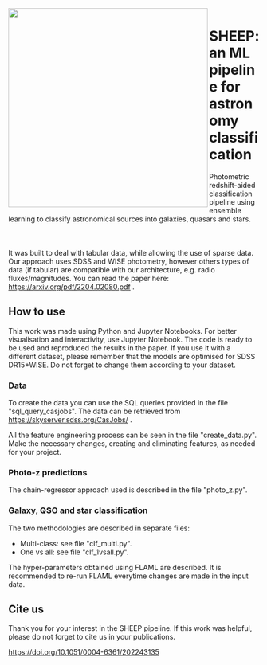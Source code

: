 <image src="SHEEP.png" width="400" align="left"/> 

# SHEEP: an ML pipeline for astronomy classification
Photometric redshift-aided classification pipeline using ensemble learning to classify astronomical sources into galaxies, quasars and stars.
<br>
<br>
<br>
<br>
It was built to deal with tabular data, while allowing the use of sparse data.
Our approach uses SDSS and WISE photometry, however others types of data (if tabular) are compatible with our architecture, e.g. radio fluxes/magnitudes.
You can read the paper here: https://arxiv.org/pdf/2204.02080.pdf .

## How to use
This work was made using Python and Jupyter Notebooks. For better visualisation and interactivity, use Jupyter Notebook.
The code is ready to be used and reproduced the results in the paper. If you use it with a different dataset, please remember that the models are optimised for SDSS DR15+WISE. Do not forget to change them according to your dataset.

### Data

To create the data you can use the SQL queries provided in the file "sql_query_casjobs". The data can be retrieved from https://skyserver.sdss.org/CasJobs/ .

All the feature engineering process can be seen in the file "create_data.py". Make the necessary changes, creating and eliminating features, as needed for your project.

### Photo-z predictions

The chain-regressor approach used is described in the file "photo_z.py". 

### Galaxy, QSO and star classification

The two methodologies are described in separate files:
<ul>
  <li> Multi-class: see file "clf_multi.py". 
    <li> One vs all: see file "clf_1vsall.py".
</ul>

The hyper-parameters obtained using FLAML are described. It is recommended to re-run FLAML everytime changes are made in the input data.

## Cite us
Thank you for your interest in the SHEEP pipeline.
If this work was helpful, please do not forget to cite us in your publications.

https://doi.org/10.1051/0004-6361/202243135
